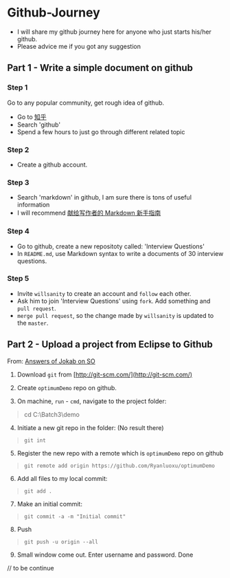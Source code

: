 # Github-Journey

- I will share my github journey here for anyone who just starts his/her github.
- Please advice me if you got any suggestion

## Part 1 - Write a simple document on github
### Step 1
Go to any popular community, get rough idea of github.
- Go to [知乎](http://www.zhihu.com)
- Search 'github'
- Spend a few hours to just go through different related topic

### Step 2
- Create a github account.

### Step 3
- Search 'markdown' in github, I am sure there is tons of useful information
- I will recommend [献给写作者的 Markdown 新手指南](http://www.jianshu.com/p/q81RER)

### Step 4
- Go to github, create a new repositoty called: 'Interview Questions'
- In `README.md`, use Markdown syntax to write a documents of 30 interview questions.

### Step 5
- Invite `willsanity` to create an account and `follow` each other.
- Ask him to join 'Interview Questions' using `fork`. Add something and `pull request`. 
- `merge pull request`, so the change made by `willsanity` is updated to the `master`.

## Part 2 - Upload a project from Eclipse to Github
From: [Answers of Jokab on SO](https://stackoverflow.com/questions/17552457/how-do-i-upload-eclipse-projects-to-github)
1. Download `git` from [http://git-scm.com/](http://git-scm.com/)

2. Create `optimumDemo` repo on github.

3. On machine, `run` - `cmd`, navigate to the project folder: 
> cd C:\Batch3\demo

4. Initiate a new git repo in the folder: (No result there)
> `git int` 

5. Register the new repo with a remote which is `optimumDemo` repo on github
> `git remote add origin https://github.com/Ryanluoxu/optimumDemo`

6. Add all files to my local commit:
> `git add .`

7. Make an initial commit:
> `git commit -a -m "Initial commit"`

8. Push
> `git push -u origin --all`

9. Small window come out. Enter username and password. Done

// to be continue

